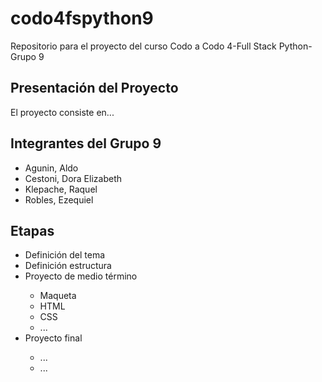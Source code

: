 # codo4fspython9
Repositorio para el proyecto del curso Codo a Codo 4-Full Stack Python-Grupo 9

## Presentación del Proyecto
El proyecto consiste en...

## Integrantes del Grupo 9
<ul>
<li>Agunin, Aldo</li>
<li>Cestoni, Dora Elizabeth</li>
<li>Klepache, Raquel</li>
<li>Robles, Ezequiel</li>
</ul>

## Etapas
<ul>
<li>Definición del tema</li>
<li>Definición estructura</li>
<li>Proyecto de medio término</li>
  <ul>
  <li>Maqueta</li>
  <li>HTML</li>
  <li>CSS</li>
  <li>...</li>
  </ul>
<li>Proyecto final</li>
  <ul>
  <li>...</li>
  <li>...</li>
  </ul>
</ul>
